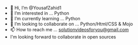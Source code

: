 - 👋 Hi, I’m @YousafZahid1
- 👀 I’m interested in ... Python
- 🌱 I’m currently learning ... Python
- 💞️ I’m looking to collaborate on ... Python/Html/CSS & Mojo
- 📫 How to reach me ... solutionvideosforyou@gmail.com
- I'm looking forward to collaborate in open sources

<!---
YousafZahid1/YousafZahid1 is a ✨ special ✨ repository because its `README.md` (this file) appears on your GitHub profile.
You can click the Preview link to take a look at your changes.
--->
